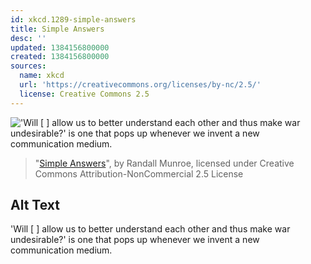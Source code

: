 ```yaml
---
id: xkcd.1289-simple-answers
title: Simple Answers
desc: ''
updated: 1384156800000
created: 1384156800000
sources:
  name: xkcd
  url: 'https://creativecommons.org/licenses/by-nc/2.5/'
  license: Creative Commons 2.5
---
```

!['Will \[     \] allow us to better understand each other and thus make war undesirable?' is one that pops up whenever we invent a new communication medium.](https://imgs.xkcd.com/comics/simple_answers.png)
> "[Simple Answers](https://xkcd.com/1289/)", by Randall Munroe, licensed under Creative Commons Attribution-NonCommercial 2.5 License

## Alt Text
'Will \[     \] allow us to better understand each other and thus make war undesirable?' is one that pops up whenever we invent a new communication medium.
